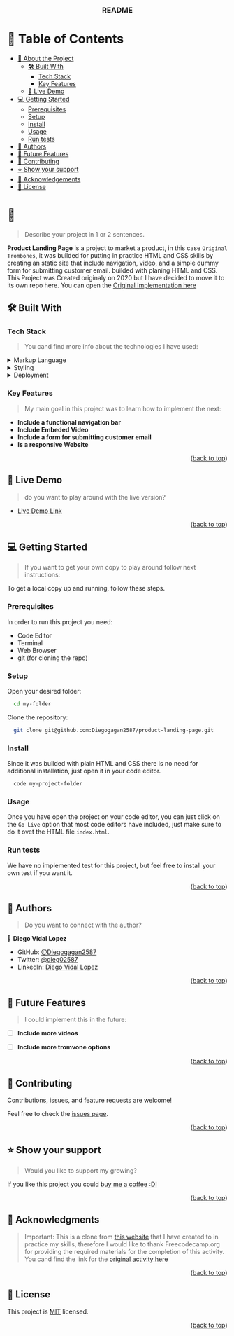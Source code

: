 <a name="readme-top"></a>
<div align="center">
  <br/>

  <h3><b>README</b></h3>

</div>

<!-- TABLE OF CONTENTS -->

# 📗 Table of Contents

- [📖 About the Project](#about-project)
  - [🛠 Built With](#built-with)
    - [Tech Stack](#tech-stack)
    - [Key Features](#key-features)
  - [🚀 Live Demo](#live-demo)
- [💻 Getting Started](#getting-started)
  - [Prerequisites](#prerequisites)
  - [Setup](#setup)
  - [Install](#install)
  - [Usage](#usage)
  - [Run tests](#run-tests)
- [👥 Authors](#authors)
- [🔭 Future Features](#future-features)
- [🤝 Contributing](#contributing)
- [⭐️ Show your support](#support)
- [🙏 Acknowledgements](#acknowledgements)
- [📝 License](#license)

<!-- PROJECT DESCRIPTION -->

# 📖  <a name="about-project"></a>

> Describe your project in 1 or 2 sentences.

**Product Landing Page** is a project to market a product, in this case `Original Trombones`, it was builded for putting in practice HTML and CSS skills by creating an static site that include navigation, video, and a simple dummy form for submitting customer email. builded with planing HTML and CSS.
This Project was Created originaly on 2020 but I have decided to move it to its own repo here. You can open the 
[Original Implementation here](https://github.com/Diegogagan2587/Diegogagan2587.github.io/tree/master/product-landing-page)

## 🛠 Built With <a name="built-with"></a>

### Tech Stack <a name="tech-stack"></a>

> You cand find more info about the technologies I have used:

<details>
  <summary>Markup Language</summary>
  <ul>
    <li><a href="https://developer.mozilla.org/en-US/docs/Web/HTML">HTML</a></li>
  </ul>
</details>

<details>
  <summary>Styling</summary>
  <ul>
    <li><a href="https://developer.mozilla.org/en-US/docs/Web/CSS">CSS</a></li>
  </ul>
</details>

<details>
<summary>Deployment</summary>
  <ul>
    <li><a href="https://pages.github.com/">Github Pages</a></li>
  </ul>
</details>

<!-- Features -->

### Key Features <a name="key-features"></a>

> My main goal in this project was to learn how to implement the next:

- **Include a functional navigation bar**
- **Include Embeded Video**
- **Include a form for submitting customer email**
- **Is a responsive Website**


<p align="right">(<a href="#readme-top">back to top</a>)</p>

<!-- LIVE DEMO -->

## 🚀 Live Demo <a name="live-demo"></a>

> do you want to play around with the live version?

- [Live Demo Link](https://diegogagan2587.github.io/product-landing-page/)

<p align="right">(<a href="#readme-top">back to top</a>)</p>

<!-- GETTING STARTED -->

## 💻 Getting Started <a name="getting-started"></a>

> If you want to get your own copy to play around follow next instructions:

To get a local copy up and running, follow these steps.

### Prerequisites

In order to run this project you need:

- Code Editor
- Terminal
- Web Browser
- git (for cloning the repo)

### Setup

Open your desired folder:

```sh
  cd my-folder
```
Clone the repository:
```sh
  git clone git@github.com:Diegogagan2587/product-landing-page.git
```


### Install

Since it was builded with plain HTML and CSS there is no need for additional installation,
just open it in your code editor.

```sh
  code my-project-folder
```

### Usage

Once you have open the project on your code editor, you can just click on 
the `Go Live` option that most code editors have included, just make sure to do it ovet the 
HTML file `index.html`.

### Run tests

We have no implemented test for this project, but feel free to install your own test 
if you want it.

<p align="right">(<a href="#readme-top">back to top</a>)</p>

<!-- AUTHORS -->

## 👥 Authors <a name="authors"></a>

> Do you want to connect with the author?

👤 **Diego Vidal Lopez**

- GitHub: [@Diegogagan2587](https://github.com/Diegogagan2587)
- Twitter: [@dieg02587](https://twitter.com/dieg02587)
- LinkedIn: [Diego Vidal Lopez](https://www.linkedin.com/in/diego-vidal-lopez/)

<p align="right">(<a href="#readme-top">back to top</a>)</p>

<!-- FUTURE FEATURES -->

## 🔭 Future Features <a name="future-features"></a>

> I could implement this in the future:

- [ ] **Include more videos**
- [ ] **Include more tromvone options**


<p align="right">(<a href="#readme-top">back to top</a>)</p>

<!-- CONTRIBUTING -->

## 🤝 Contributing <a name="contributing"></a>

Contributions, issues, and feature requests are welcome!

Feel free to check the [issues page](https://github.com/Diegogagan2587/product-landing-page/issues).

<p align="right">(<a href="#readme-top">back to top</a>)</p>

<!-- SUPPORT -->

## ⭐️ Show your support <a name="support"></a>

> Would you like to support my growing?

If you like this project you could [buy me a coffee :D!](https://www.buymeacoffee.com/diego27796s)

<p align="right">(<a href="#readme-top">back to top</a>)</p>

<!-- ACKNOWLEDGEMENTS -->

## 🙏 Acknowledgments <a name="acknowledgements"></a>

> Important:
This is a clone from [this website](https://product-landing-page.freecodecamp.rocks/) that I have created to in practice my skills, therefore
I would like to thank Freecodecamp.org for providing the required materials for the completion of this activity.
You cand find the link for the [original activity here](https://www.freecodecamp.org/learn/2022/responsive-web-design/build-a-product-landing-page-project/build-a-product-landing-page)

<p align="right">(<a href="#readme-top">back to top</a>)</p>

<!-- LICENSE -->

## 📝 License <a name="license"></a>

This project is [MIT](./LICENSE) licensed.

<p align="right">(<a href="#readme-top">back to top</a>)</p>
